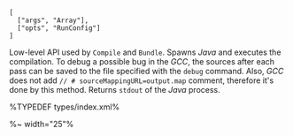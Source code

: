 ```## async run => string
[
  ["args", "Array"],
  ["opts", "RunConfig"]
]
```

Low-level API used by `Compile` and `Bundle`. Spawns _Java_ and executes the compilation. To debug a possible bug in the _GCC_, the sources after each pass can be saved to the file specified with the `debug` command. Also, _GCC_ does not add `// # sourceMappingURL=output.map` comment, therefore it's done by this method. Returns `stdout` of the _Java_ process.

%TYPEDEF types/index.xml%

<!-- %EXAMPLE: example, ../src => @depack/depack%
%FORK example% -->

%~ width="25"%
